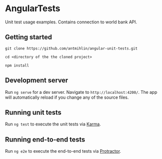 # AngularTests

Unit test usage examples. 
Contains connection to world bank API.

## Getting started

    git clone https://github.com/antmihlin/angular-unit-tests.git
    
    cd <directory of the the cloned project>
    
    npm install

## Development server

Run `ng serve` for a dev server. Navigate to `http://localhost:4200/`. The app will automatically reload if you change any of the source files.

## Running unit tests

Run `ng test` to execute the unit tests via [Karma](https://karma-runner.github.io).

## Running end-to-end tests

Run `ng e2e` to execute the end-to-end tests via [Protractor](http://www.protractortest.org/).
